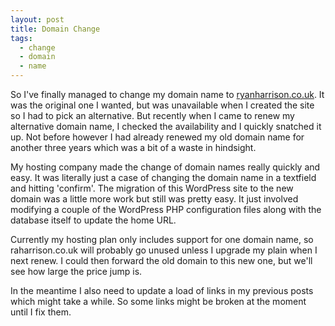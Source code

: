 ```yaml
---
layout: post
title: Domain Change
tags:
  - change
  - domain
  - name
---
```

So I've finally managed to change my domain name to [ryanharrison.co.uk][1]. It was the original one I wanted, but was unavailable when I created the site so I had to pick an alternative. But recently when I came to renew my alternative domain name, I checked the availability and I quickly snatched it up. Not before however I had already renewed my old domain name for another three years which was a bit of a waste in hindsight.

My hosting company made the change of domain names really quickly and easy. It was literally just a case of changing the domain name in a textfield and hitting 'confirm'. The migration of this WordPress site to the new domain was a little more work but still was pretty easy. It just involved modifying a couple of the WordPress PHP configuration files along with the database itself to update the home URL.

Currently my hosting plan only includes support for one domain name, so raharrison.co.uk will probably go unused unless I upgrade my plain when I next renew. I could then forward the old domain to this new one, but we'll see how large the price jump is.

In the meantime I also need to update a load of links in my previous posts which might take a while. So some links might be broken at the moment until I fix them.

 [1]: http://ryanharrison.co.uk